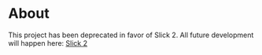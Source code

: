 About
=====
This project has been deprecated in favor of Slick 2. All future development will happen here: [Slick 2](https://github.com/auniverseaway/slick-2)